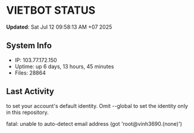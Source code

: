 # VIETBOT STATUS
**Updated**: Sat Jul 12 09:58:13 AM +07 2025

## System Info
- IP: 103.77.172.150
- Uptime: up 6 days, 13 hours, 45 minutes
- Files: 28864

## Last Activity

to set your account's default identity.
Omit --global to set the identity only in this repository.

fatal: unable to auto-detect email address (got 'root@vinh3690.(none)')
